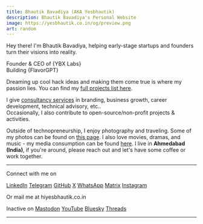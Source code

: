 ```yaml
---
title: Bhautik Bavadiya (AKA Yesbhautik)
description: Bhautik Bavadiya's Personal Website
image: https://yesbhautik.co.in/og/preview.png
art: random
---
```

Hey there! I'm Bhautik Bavadiya, helping early-stage startups and founders turn their visions into reality.

Founder & CEO of {YBX Labs}<br>
Building {FlavorGPT}<br>

Dreaming up cool hack ideas and making them come true is where my passion lies. You can find my [full projects list here](/projects).

I give [consultancy services](/chat) in branding, business growth, career development, technical advisory, etc..<br>
Occasionally, I also contribute to open-source/non-profit projects &amp; activities.

Outside of technopreneurship, I enjoy photography and traveling. Some of my photos can be found on [this page](/photos). I also love movies, dramas, and music - my media consumption can be found [here](/media). I live in **Ahmedabad (India)**, if you're around, please reach out and let's have some coffee or work together.

<div flex-auto />

---

Connect with me on

<p flex="~ gap-2 wrap" class="mt--2!">
  <a href="https://www.linkedin.com/in/yesbhautik" target="_blank"><span op75 i-simple-icons-linkedin /> LinkedIn</a>
  <a href="https://t.me/yesbhautik" target="_blank"><span op75 i-ri-telegram-fill /> Telegram</a>
  <a href="https://github.com/yesbhautik" target="_blank"><span op75 i-simple-icons-github /> GitHub</a>
  <a href="https://x.com/yesbhautik" target="_blank"><span op75 i-ri-twitter-x-fill />X</a>
  <a href="https://wa.me/916353586391" target="_blank"><span op75 i-ri-whatsapp-fill /> WhatsApp</a>
  <a href="https://matrix.to/#/@yesbhautik:beeper.com" target="_blank"><span op75 i-simple-icons-matrix /> Matrix</a>
  <a href="https://www.instagram.com/yesbhautik" target="_blank"><span op75 i-simple-icons-instagram /> Instagram</a>
</p>

Or mail me at <span font-mono>hi<span i-carbon-at/>yesbhautik.co.in</span>

Inactive on <span flex="~ inline gap-2 wrap">
  <a href="https://elk.zone/fosstodon.org/@yesbhautik" target="_blank"><span op75 i-simple-icons-mastodon/> Mastodon</a>
  <a href="https://www.youtube.com/yesbhautik" target="_blank"><span op75 i-simple-icons-youtube /> YouTube</a>
  <a href="https://bsky.app/profile/yesbhautik.co.in" target="_blank"><span op75 i-ri-bluesky-fill /> Bluesky</a>
  <a href="https://www.threads.net/@yesbhautik" target="_blank"><span op75 i-ri-threads-line /> Threads</a>
</span>

---

<SponsorButtons />
